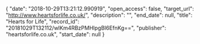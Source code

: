 {
  "date": "2018-10-29T13:21:12.990919", 
  "open_access": false, 
  "target_url": "http://www.heartsforlife.co.uk/", 
  "description": "", 
  "end_date": null, 
  "title": "Hearts for Life", 
  "record_id": "20181029T132112/wlKm4RBzPMHlpgBI6EfnKg==", 
  "publisher": "heartsforlife.co.uk", 
  "start_date": null
}

